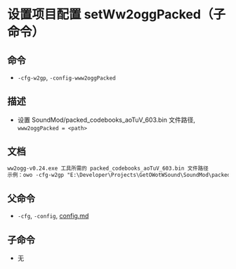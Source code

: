 # 设置项目配置 setWw2oggPacked（子命令）

## 命令
- `-cfg-w2gp`, `-config-www2oggPacked`

## 描述
- 设置 SoundMod/packed_codebooks_aoTuV_603.bin 文件路径, `www2oggPacked = <path>`

## 文档
```txt
ww2ogg-v0.24.exe 工具所需的 packed_codebooks_aoTuV_603.bin 文件路径
示例：owo -cfg-w2gp "E:\Developer\Projects\GetOWotWSound\SoundMod\packed_codebooks_aoTuV_603.bin"
```
## 父命令
- `-cfg`, `-config`, [config.md](config.md)

## 子命令
- 无